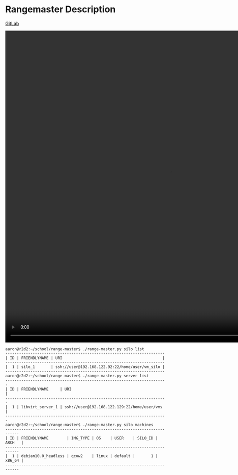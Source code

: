 # Rangemaster Description

<a href='https://gitlab.com/cyberatuc/range-master'>GitLab</a>
 
 
 <video width='1032' height='980' autoplay>
   <source src="videos/range_master_demo_deploy.mp4" type="video/mp4">
   Your browser does not support the video tag.
 </video>

```
aaron@r2d2:~/school/range-master$ ./range-master.py silo list    
----------------------------------------------------------------------
| ID | FRIENDLYNAME | URI                                            |
----------------------------------------------------------------------
|  1 | silo_1       | ssh://user@192.168.122.92:22/home/user/vm_silo |
----------------------------------------------------------------------
aaron@r2d2:~/school/range-master$ ./range-master.py server list
-----------------------------------------------------------------------
| ID | FRIENDLYNAME     | URI                                         |
-----------------------------------------------------------------------
|  1 | libvirt_server_1 | ssh://user@192.168.122.129:22/home/user/vms |
-----------------------------------------------------------------------
aaron@r2d2:~/school/range-master$ ./range-master.py silo machines
----------------------------------------------------------------------------
| ID | FRIENDLYNAME        | IMG_TYPE | OS    | USER    | SILO_ID | ARCH   |
----------------------------------------------------------------------------
|  1 | debian10.0_headless | qcow2    | linux | default |       1 | x86_64 |
----------------------------------------------------------------------------
```
